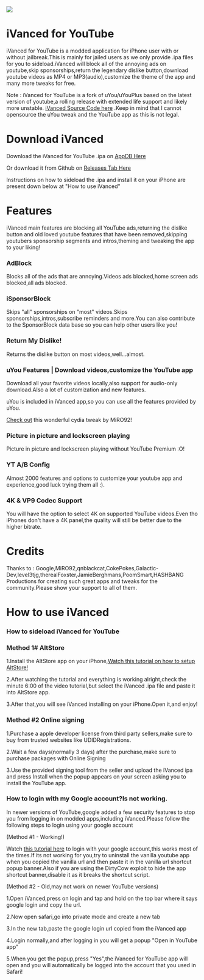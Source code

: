 <img src="https://github.com/TherionRO/YouTubeiVanced/blob/main/github-assets/images/banner.png?raw=true"/>

# iVanced for YouTube
iVanced for YouTube is a modded application for iPhone user with or without jailbreak.This is mainly for jailed users as we only provide .ipa files for you to sideload.iVanced will block all of the annoying ads on youtube,skip sponsorships,return the legendary dislike button,download youtube videos as MP4 or MP3(audio),customize the theme of the app and many more tweaks for free.

Note : iVanced for YouTube is a fork of uYou/uYouPlus based on the latest version of youtube,a rolling release with extended life support and likely more unstable.
[iVanced Source Code here](https://github.com/qnblackcat/uYouPlus) .Keep in mind that I cannot opensource the uYou tweak and the YouTube app as this is not legal.

# Download iVanced

Download the iVanced for YouTube .ipa on [AppDB Here](https://appdb.to/app/cydia/1900001075)

Or download it from Github on [Releases Tab Here](https://github.com/TherionRO/YouTubeiVanced/releases/tag/release18.01.6-1)

Instructions on how to sideload the .ipa and install it on your iPhone are present down below at "How to use iVanced"


# Features

iVanced main features are blocking all YouTube ads,returning the dislike button and old loved youtube features that have been removed,skipping youtubers sponsorship segments and intros,theming and tweaking the app to your liking!

### AdBlock
Blocks all of the ads that are annoying.Videos ads blocked,home screen ads blocked,all ads blocked.

### iSponsorBlock
Skips "all" sponsorships on "most" videos.Skips sponsorships,intros,subscribe reminders and more.You can also contribute to the SponsorBlock data base so you can help other users like you!

### Return My Dislike!
Returns the dislike button on most videos,well...almost.

### uYou Features | Download videos,customize the YouTube app
Download all your favorite videos locally,also support for audio-only download.Also a lot of customization and new features.

uYou is included in iVanced app,so you can use all the features provided by uYou.

[Check out](https://miro92.com/repo/depictions/?p=com.miro.uyou) this wonderful cydia tweak by MiRO92!

### Picture in picture and lockscreen playing
Picture in picture and lockscreen playing without YouTube Premium :O!

### YT A/B Config
Almost 2000 features and options to customize your youtube app and experience,good luck trying them all :).

### 4K & VP9 Codec Support
You will have the option to select 4K on supported YouTube videos.Even tho iPhones don't have a 4K panel,the quality will still be better due to the higher bitrate.

# Credits
Thanks to : Google,MiRO92,qnblackcat,CokePokes,Galactic-Dev,level3tjg,therealFoxster,JamieBerghmans,PoomSmart,HASHBANG Productions for creating such great apps and tweaks for the community.Please show your support to all of them.

# How to use iVanced

### How to sideload iVanced for YouTube

### Method 1# AltStore

1.Install the AltStore app on your iPhone,[Watch this tutorial on how to setup AltStore!](https://www.youtube.com/watch?v=oLPVY-yETMM)

2.After watching the tutorial and everything is working alright,check the minute 6:00 of the video tutorial,but select the iVanced .ipa file and paste it into AltStore app.

3.After that,you will see iVanced installing on your iPhone.Open it,and enjoy!

### Method #2 Online signing

1.Purchase a apple developer license from third party sellers,make sure to buy from trusted websites like UDIDRegistrations.

2.Wait a few days(normally 3 days) after the purchase,make sure to purchase packages with Online Signing

3.Use the provided signing tool from the seller and upload the iVanced ipa and press Install when the popup appears on your screen asking you to install the YouTube app.

### How to login with my Google account?Is not working.
In newer versions of YouTube,google added a few security features to stop you from logging in on modded apps,including iVanced.Please follow the following steps to login using your google account

(Method #1 - Working!)

Watch [this tutorial here](https://github.com/qnblackcat/uYouPlus/discussions/904) to login with your google account,this works most of the times.If its not working for you,try to uninstall the vanilla youtube app when you copied the vanilla url and then paste it in the vanilla url shortcut popup banner.Also if you are using the DirtyCow exploit to hide the app shortcut banner,disable it as it breaks the shortcut script.

(Method #2 - Old,may not work on newer YouTube versions)

1.Open iVanced,press on login and tap and hold on the top bar where it says google login and copy the url.

2.Now open safari,go into private mode and create a new tab

3.In the new tab,paste the google login url copied from the iVanced app

4.Login normally,and after logging in you will get a popup "Open in YouTube app"

5.When you get the popup,press "Yes",the iVanced for YouTube app will open and you will automatically be logged into the account that you used in Safari!

